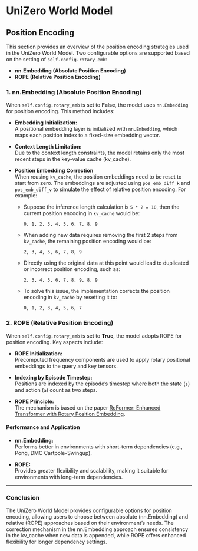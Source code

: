 # UniZero World Model 

## Position Encoding

This section provides an overview of the position encoding strategies used in the UniZero World Model. Two configurable options are supported based on the setting of `self.config.rotary_emb`:

- **nn.Embedding (Absolute Position Encoding)**  
- **ROPE (Relative Position Encoding)**


### 1. nn.Embedding (Absolute Position Encoding)

When `self.config.rotary_emb` is set to **False**, the model uses `nn.Embedding` for position encoding. This method includes:

- **Embedding Initialization:**  
  A positional embedding layer is initialized with `nn.Embedding`, which maps each position index to a fixed-size embedding vector.

- **Context Length Limitation:**  
  Due to the context length constraints, the model retains only the most recent steps in the key-value cache (kv_cache).

- **Position Embedding Correction**  
  When reusing `kv_cache`, the position embeddings need to be reset to start from zero. The embeddings are adjusted using `pos_emb_diff_k` and `pos_emb_diff_v` to simulate the effect of relative position encoding. For example:

  - Suppose the inference length calculation is `5 * 2 = 10`, then the current position encoding in `kv_cache` would be:
    ```
    0, 1, 2, 3, 4, 5, 6, 7, 8, 9
    ```
  - When adding new data requires removing the first 2 steps from `kv_cache`, the remaining position encoding would be:
    ```
    2, 3, 4, 5, 6, 7, 8, 9
    ```
  - Directly using the original data at this point would lead to duplicated or incorrect position encoding, such as:
    ```
    2, 3, 4, 5, 6, 7, 8, 9, 8, 9
    ```
  - To solve this issue, the implementation corrects the position encoding in `kv_cache` by resetting it to:
    ```
    0, 1, 2, 3, 4, 5, 6, 7
    ```

### 2. ROPE (Relative Position Encoding)

When `self.config.rotary_emb` is set to **True**, the model adopts ROPE for position encoding. Key aspects include:

- **ROPE Initialization:**  
  Precomputed frequency components are used to apply rotary positional embeddings to the query and key tensors.

- **Indexing by Episode Timestep:**  
  Positions are indexed by the episode’s timestep where both the state (`s`) and action (`a`) count as two steps.

- **ROPE Principle:**  
  The mechanism is based on the paper [RoFormer: Enhanced Transformer with Rotary Position Embedding](https://arxiv.org/abs/2104.09864).

#### Performance and Application

- **nn.Embedding:**  
  Performs better in environments with short-term dependencies (e.g., Pong, DMC Cartpole-Swingup).

- **ROPE:**  
  Provides greater flexibility and scalability, making it suitable for environments with long-term dependencies.

---

### Conclusion

The UniZero World Model provides configurable options for position encoding, allowing users to choose between absolute (nn.Embedding) and relative (ROPE) approaches based on their environment’s needs. The correction mechanism in the nn.Embedding approach ensures consistency in the kv_cache when new data is appended, while ROPE offers enhanced flexibility for longer dependency settings.